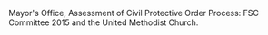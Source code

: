 ﻿---
fname: 'Sarah'
lname: 'Smith'
id: 461
published: false
layout: judge-bio
---
Mayor's Office, Assessment of Civil Protective Order Process:
FSC Committee 2015 and the United Methodist Church.
